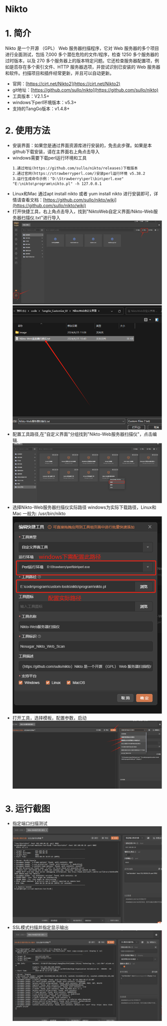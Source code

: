 # Nikto

# 1. 简介
Nikto 是一个开源 （GPL） Web 服务器扫描程序，它对 Web 服务器的多个项目进行全面测试，包括 7,000 多个潜在危险的文件/程序，检查 1250 多个服务器的过时版本，以及 270 多个服务器上的版本特定问题。它还检查服务器配置项，例如是否存在多个索引文件、HTTP 服务器选项，并尝试识别已安装的 Web 服务器和软件。扫描项目和插件经常更新，并且可以自动更新。
- 官网：[https://cirt.net/Nikto2](https://cirt.net/Nikto2) 
- git地址：[https://github.com/sullo/nikto](https://github.com/sullo/nikto)
- 工具版本：V2.1.5+
- windows下perl环境版本：v5.3+
- 支持的TangGo版本：v1.4.8+
# 2. 使用方法
- 安装界面：如果您是通过界面资源库进行安装的，免去此步骤。如果是本github下载安装，请在主界面右上角点击导入
- windows需要下载perl运行环境和工具
  ```
  1.通过地址(https://github.com/sullo/nikto/releases)下载版本
  2.通过官网(https://strawberryperl.com/)安装perl运行环境 v5.38.2
  3.运行生成命令示例："D:\Strawberry\perl\bin\perl.exe"  "E:\nikto\program\nikto.pl" -h 127.0.0.1
  ```
- Linux和Mac 通过apt install nikto 或者 yum install nikto 进行安装即可，详情请查看文档：[https://github.com/sullo/nikto/wiki](https://github.com/sullo/nikto/wiki)  
- 打开快捷工具，右上角点击导入，找到"NiktoWeb自定义界面/Nikto-Web服务器扫描仪.txt"进行导入    
  ![d1.png](image/d1.png) 
  ![d2.png](image/d2.png) 
- 配置工具路径,在"自定义界面"分组找到"Nikto-Web服务器扫描仪"，点击编辑.   
  ![d3.png](image/d3.png)
- 选择Nikto-Web服务器扫描仪实际路径 windows为实际下载路径，Linux和Mac 一般为: /usr/bin/nikto   
  ![d4.png](image/d4.png)
- 打开工具，选择模板，配置参数，启动   
  ![d5.png](image/d5.png)
# 3. 运行截图
- 指定端口扫描测试  
  ![p1.png](image/p1.png)
- SSL模式扫描并指定显示输出  
  ![p2.png](image/p2.png)


